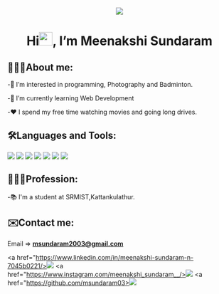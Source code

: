 <h1 align="center"><img src="https://media3.giphy.com/media/qgQUggAC3Pfv687qPC/giphy.gif"></h1>

<h1 align="center"> Hi<img src="https://c.tenor.com/nebZyl8oN7IAAAAi/wave-hello.gif" width=30px>, I’m Meenakshi Sundaram</h1>


## 🙋🏻‍♂️About me:

-👀 I’m interested in programming, Photography and Badminton.

-🌱 I’m currently learning Web Development

-❤️ I spend my free time watching movies and going long drives.

## 🛠Languages and Tools:
<p align="left">
  <img src="https://img.icons8.com/color/48/000000/html-5--v1.png">
  <img src="https://img.icons8.com/color/48/000000/css3.png">
  <img src="https://img.icons8.com/color/48/000000/bootstrap.png">
  <img src="https://img.icons8.com/color/48/000000/javascript--v1.png">
  <img src="https://img.icons8.com/fluency/48/000000/python.png">
  <img src="https://img.icons8.com/fluency/48/000000/mysql-logo.png">
  <img src="https://img.icons8.com/color/48/000000/git.png">
</p>

## 🧑🏻‍💼Profession:

-📚 I'm a student at SRMIST,Kattankulathur.

## ✉️Contact me:

Email => **msundaram2003@gmail.com**

<a href="https://www.linkedin.com/in/meenakshi-sundaram-n-7045b0221/><img src="https://img.icons8.com/color/48/000000/linkedin.png"></a>
<a href="https://www.instagram.com/meenakshi_sundaram__/><img src="https://img.icons8.com/fluency/48/000000/instagram-new.png">
<a href="https://github.com/msundaram03><img src="https://img.icons8.com/color/48/domain.png"></a>
